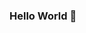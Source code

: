### Hello World 👋

<!--
**omervaroglu/omervaroglu** is a ✨ _special_ ✨ repository because its `README.md` (this file) appears on your GitHub profile.


This is **Ömer**. I am an **iOS Developer** based in **Istanbul**

Here are some ideas to get you started:

- 💻 I’m currently working at **[Basefy](https://www.basefy.com)**
- 🌱 I’m currently learning **[SwiftUI](https://developer.apple.com/documentation/swiftui)**
-->
